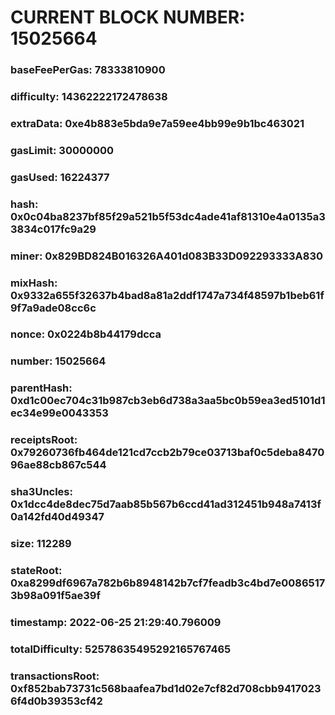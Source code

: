 # CURRENT BLOCK NUMBER: 15025664

### baseFeePerGas: 78333810900
### difficulty: 14362222172478638
### extraData: 0xe4b883e5bda9e7a59ee4bb99e9b1bc463021
### gasLimit: 30000000
### gasUsed: 16224377
### hash: 0x0c04ba8237bf85f29a521b5f53dc4ade41af81310e4a0135a33834c017fc9a29
### miner: 0x829BD824B016326A401d083B33D092293333A830
### mixHash: 0x9332a655f32637b4bad8a81a2ddf1747a734f48597b1beb61f9f7a9ade08cc6c
### nonce: 0x0224b8b44179dcca
### number: 15025664
### parentHash: 0xd1c00ec704c31b987cb3eb6d738a3aa5bc0b59ea3ed5101d1ec34e99e0043353
### receiptsRoot: 0x79260736fb464de121cd7ccb2b79ce03713baf0c5deba847096ae88cb867c544
### sha3Uncles: 0x1dcc4de8dec75d7aab85b567b6ccd41ad312451b948a7413f0a142fd40d49347
### size: 112289
### stateRoot: 0xa8299df6967a782b6b8948142b7cf7feadb3c4bd7e00865173b98a091f5ae39f
### timestamp: 2022-06-25 21:29:40.796009
### totalDifficulty: 52578635495292165767465
### transactionsRoot: 0xf852bab73731c568baafea7bd1d02e7cf82d708cbb94170236f4d0b39353cf42
